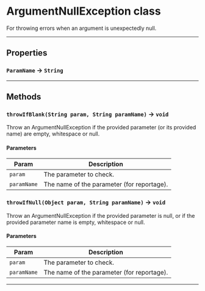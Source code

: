 # ArgumentNullException class

For throwing errors when an argument is unexpectedly null.

---
## Properties

### `ParamName` → `String`

---
## Methods
### `throwIfBlank(String param, String paramName)` → `void`

Throw an ArgumentNullException if the provided 				parameter (or its provided name) are empty, 				whitespace or null.

#### Parameters
|Param|Description|
|-----|-----------|
|`param` |  The parameter to check. |
|`paramName` |  The name of the parameter (for reportage). |

### `throwIfNull(Object param, String paramName)` → `void`

Throw an ArgumentNullException if the provided 				parameter is null, or if the provided parameter 				name is empty, whitespace or null.

#### Parameters
|Param|Description|
|-----|-----------|
|`param` |  The parameter to check. |
|`paramName` |  The name of the parameter (for reportage). |

---
